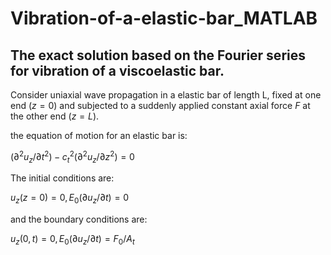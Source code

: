 # Vibration-of-a-elastic-bar_MATLAB
## The exact solution based on the Fourier series for vibration of a viscoelastic bar.
Consider uniaxial wave propagation in a elastic bar of length L, fixed at one end $(z=0)$ and subjected to a suddenly applied constant axial force $F$ at the other end $(z=L)$. 

the equation of motion for an elastic bar is:

$(∂^2 u_z/∂t^2) - c_t^2(∂^2 u_z/∂z^2)=0$

The initial conditions are:

$u_z(z=0)=0 , E_0(∂ u_z/∂t)=0$ 

and the boundary conditions are:

$u_z(0,t)=0 , E_0(∂ u_z/∂t)=F_0/A_t$ 

